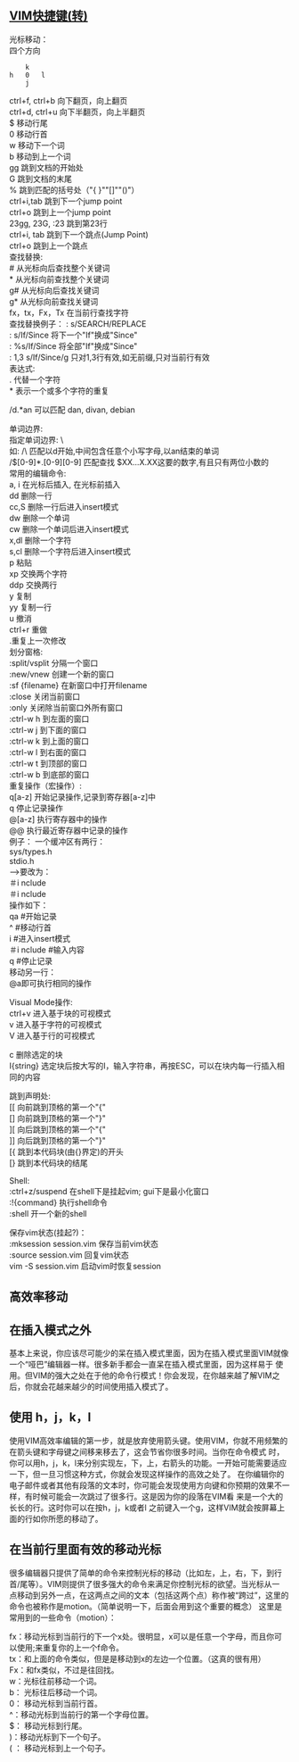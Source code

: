 ## [VIM快捷键(转)](http://linux.chinaunix.net/techdoc/desktop/2009/03/15/1101397.shtml)

光标移动：  
四个方向
```
    k  
h   0   l  
    j
```   
  ctrl+f, ctrl+b      向下翻页，向上翻页  
  ctrl+d, ctrl+u      向下半翻页，向上半翻页  
  $    移动行尾  
  0    移动行首  
  w    移动下一个词  
  b    移动到上一个词  
  gg   跳到文档的开始处  
  G    跳到文档的末尾  
  %    跳到匹配的括号处（"{ }""[]""()"）  
  ctrl+i,tab                  跳到下一个jump point  
  ctrl+o   跳到上一个jump point  
  23gg, 23G, :23 跳到第23行  
  ctrl+i, tab  跳到下一个跳点(Jump Point)  
  ctrl+o  跳到上一个跳点  
查找替换:  
\#  从光标向后查找整个关键词  
\* 从光标向前查找整个关键词  
g# 从光标向后查找关键词  
g* 从光标向前查找关键词  
fx，tx，Fx，Tx    在当前行查找字符  
查找替换例子： 
: s/SEARCH/REPLACE  
: s/If/Since          将下一个"If"换成"Since"  
: %s/If/Since       将全部"If"换成"Since"  
: 1,3 s/If/Since/g  只对1,3行有效,如无前缀,只对当前行有效  
表达式:  
. 代替一个字符  
\* 表示一个或多个字符的重复  

/d.*an 可以匹配 dan, divan, debian

单词边界:  
指定单词边界: \  
如: /\    匹配以d开始,中间包含任意个小写字母,以an结束的单词  
/\$[0-9]*\.[0-9][0-9] 匹配查找 $XX...X.XX这要的数字,有且只有两位小数的  
常用的编辑命令:  
a, i   在光标后插入, 在光标前插入  
dd  删除一行  
cc,S  删除一行后进入insert模式  
dw  删除一个单词  
cw  删除一个单词后进入insert模式  
x,dl  删除一个字符  
s,cl  删除一个字符后进入insert模式  
p  粘贴  
xp  交换两个字符  
ddp  交换两行  
y  复制  
yy  复制一行  
u  撤消  
ctrl+r   重做  
.重复上一次修改  
划分窗格:  
:split/vsplit                分隔一个窗口  
:new/vnew 创建一个新的窗口  
:sf {filename}            在新窗口中打开filename  
:close  关闭当前窗口  
:only  关闭除当前窗口外所有窗口  
:ctrl-w h      到左面的窗口  
:ctrl-w j      到下面的窗口  
:ctrl-w k      到上面的窗口  
:ctrl-w l      到右面的窗口  
:ctrl-w t      到顶部的窗口  
:ctrl-w b      到底部的窗口  
重复操作（宏操作）:  
q[a-z]  开始记录操作,记录到寄存器[a-z]中  
q  停止记录操作  
@[a-z]  执行寄存器中的操作  
@@  执行最近寄存器中记录的操作  
例子： 一个缓冲区有两行：  
  sys/types.h  
  stdio.h  
-->要改为：  
  ＃i nclude   
  ＃i nclude   
操作如下：  
  qa #开始记录  
  ^ #移动行首  
  i #进入insert模式  
  ＃i nclude  #输入内容  
  q #停止记录  
  移动另一行：  
  @a即可执行相同的操作  
  
Visual Mode操作:  
ctrl+v  进入基于块的可视模式  
v  进入基于字符的可视模式  
V  进入基于行的可视模式  

c  删除选定的块  
I{string} 选定块后按大写的I，输入字符串，再按ESC，可以在块内每一行插入相同的内容  

跳到声明处:  
[[  向前跳到顶格的第一个"{"  
[]  向前跳到顶格的第一个"}"  
][  向后跳到顶格的第一个"{"  
]]  向后跳到顶格的第一个"}"  
[{  跳到本代码块(由{}界定)的开头  
[}  跳到本代码块的结尾  

Shell:  
:ctrl+z/suspend 在shell下是挂起vim; gui下是最小化窗口  
:!{command} 执行shell命令   
:shell  开一个新的shell  

保存vim状态(挂起?)：  
:mksession session.vim      保存当前vim状态  
:source session.vim         回复vim状态  
vim -S session.vim         启动vim时恢复session  
## 高效率移动  
## 在插入模式之外  

基本上来说，你应该尽可能少的呆在插入模式里面，因为在插入模式里面VIM就像一个“哑巴”编辑器一样。很多新手都会一直呆在插入模式里面，因为这样易于
使用。但VIM的强大之处在于他的命令行模式！你会发现，在你越来越了解VIM之后，你就会花越来越少的时间使用插入模式了。

## 使用 h，j，k，l  

使用VIM高效率编辑的第一步，就是放弃使用箭头键。使用VIM，你就不用频繁的在箭头键和字母键之间移来移去了，这会节省你很多时间。当你在命令模式
时，你可以用h，j，k，l来分别实现左，下，上，右箭头的功能。一开始可能需要适应一下，但一旦习惯这种方式，你就会发现这样操作的高效之处了。
在你编辑你的电子邮件或者其他有段落的文本时，你可能会发现使用方向键和你预期的效果不一样，有时候可能会一次跳过了很多行。这是因为你的段落在VIM看
来是一个大的长长的行。这时你可以在按h，j，k或者l 之前键入一个g，这样VIM就会按屏幕上面的行如你所愿的移动了。

## 在当前行里面有效的移动光标

很多编辑器只提供了简单的命令来控制光标的移动（比如左，上，右，下，到行首/尾等）。VIM则提供了很多强大的命令来满足你控制光标的欲望。当光标从一
点移动到另外一点，在这两点之间的文本（包括这两个点）称作被“跨过”，这里的命令也被称作是motion。（简单说明一下，后面会用到这个重要的概念）
这里是常用到的一些命令（motion）：

fx：移动光标到当前行的下一个x处。很明显，x可以是任意一个字母，而且你可以使用;来重复你的上一个f命令。  
tx：和上面的命令类似，但是是移动到x的左边一个位置。（这真的很有用）  
Fx：和fx类似，不过是往回找。  
w：光标往前移动一个词。  
b： 光标往后移动一个词。  
0： 移动光标到当前行首。  
^：移动光标到当前行的第一个字母位置。  
$： 移动光标到行尾。  
)：移动光标到下一个句子。  
( ： 移动光标到上一个句子。  
